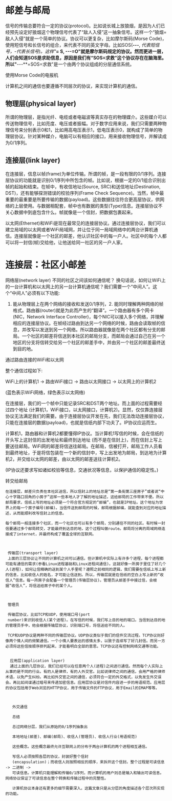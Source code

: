 # 邮差与邮局
信号的传输总要符合一定的协议(protocol)。比如说长城上放狼烟，是因为人们已经预先设定好狼烟这个物理信号代表了“敌人入侵”这一抽象信号。这样一个“狼烟=敌人入侵”就是一个简单的协议。协议可以更复杂，比如摩尔斯码(Morse
Code)，使用短信号和长信号的组合，来代表不同的英文字母。比如SOS(***---***,  *代表短信号，-代表长信号)。这样"***= S, ---=O"就是摩尔斯码规定的协议。然而更进一层，人们会知道SOS是求助信息，原因是我们有“SOS=求救”这个协议存在在脑海里。所以"***---***=SOS=求救"是一个由两个协议组成的分层通信系统。

使用Morse Code的电报机

计算机之间的通信也要遵循不同层次的协议，来实现计算机的通信。

## 物理层(physical layer)
所谓的物理层，是指光纤、电缆或者电磁波等真实存在的物理媒介。这些媒介可以传送物理信号，比如亮度、电压或者振幅。对于数字应用来说，我们只需要两种物理信号来分别表示0和1，比如用高电压表示1，低电压表示0，就构成了简单的物理层协议。针对某种媒介，电脑可以有相应的接口，用来接收物理信号，并解读成为0/1序列。

  
## 连接层(link layer)
在连接层，信息以帧(frame)为单位传输。所谓的帧，是一段有限的0/1序列。连接层协议的功能就是识别0/1序列中所包含的帧。比如说，根据一定的0/1组合识别出帧的起始和结束。在帧中，有收信地址(Source, SRC)和送信地址(Destination, DST)，还有能够探测错误的校验序列(Frame Check Sequence)。当然，帧中最重要的最重要是所要传输的数据(payload)。这些数据往往符合更高层协议，供网络的上层使用。与数据相配套，帧中也有数据的类型(Type)信息。连接层协议不关心数据中到底包含什么。帧就像是一个信封，把数据包裹起来。

以太网(Ethernet)和WiFi是现在最常见的连接层协议。通过连接层协议，我们可以建立局域的以太网或者WiFi局域网，并让位于同一局域网络中的两台计算机通信。连接层就像是一个社区的邮差，他认识社区中的每一户人。社区中的每个人都可以将一封信(帧)交给他，让他送给同一社区的另一户人家。



# 连接层：社区小邮差

   

   网络层(network layer)
   不同的社区之间该如何通信呢？
   换句话说，如何让WiFi上的一台计算机和以太网上的另一台计算机通信呢？我们需要一个“中间人”。这个“中间人”必须有以下功能:
   1. 能从物理层上在两个网络的接收和发送0/1序列，2.
   能同时理解两种网络的帧格式。路由器(router)就是为此而产生的“翻译”。一个路由器有多个网卡(NIC，Network Interface
   Controller)，每个NIC可以接入多个网络，并理解相应的连接层协议。在帧经过路由到达另一个网络的时候，路由会读取帧的信息，并改写以发送到另一个网络。所以路由器就像是在两个社区都有分支的邮局。一个社区的邮差将信送到本社区的邮局分支，而邮局会通过自己在另一个地区的分支将信转交给另一个社区的邮差手中，并由另一个社区的邮差最终送到目的地。



   通过路由连接的WiFi和以太网

   整个通信过程如下:

   WiFi上的计算机1 -> 路由WiFi接口 ->  路由以太网接口 -> 以太网上的计算机2

   (蓝色表示WiFi网络，绿色表示以太网络)

   在连接层，我们的一个帧中只能记录SRC和DST两个地址。而上面的过程需要经过四个地址
   (计算机1，WiFi接口，以太网接口，计算机2)。显然，仅仅靠连接层协议无法满足我们的需要。由于连接层协议开发在先，我们无法改动连接层协议，只能在连接层的数据(payload)，也就是信纸内部下功夫了。IP协议应运而生。

   计算机1，路由器和计算机2都要懂得IP协议。当计算机1写信的时候，会在信纸的开头写上这封信的出发地址和最终到达地址
   (而不是在信封上)，而在信封上写上要送往邮局。WiFi网的邮差将信送往邮局。在邮局，信被打开，邮局工作人员看到最终地址，于是将信包装在一个新的信封中，写上出发地为邮局，到达地为计算机2，并交给以太网的邮差，由以太网的邮差送往计算机2。

   (IP协议还要求写如诸如校验等信息，交通状况等信息，以保护通信的稳定性。)



   转交给邮局

    

    在连接层，邮差只负责在本社区送信，所以信封上的地址总是“第一条街第三座房子”或者说“中心十字路口拐角的小房子”这样一些本地人才了解的地址描述，这给邮局的工作带来不便。所以邮局要求，信纸上写的地址必须是一个符合官方规定的“邮编”，也就是IP地址。这个地址为世界上的每一个房子编号(邮编)。当信件送到邮局的时候，邮局根据邮编，就能查到对应的地址描述，从而能顺利改写信封上的信息。

    每个邮局一般连接多个社区，而一个社区也可以有多个邮局，分别通往不同的社区。有时候一封信要通过多个邮局转交，才能最终到达目的地，这个过程叫做route。邮局将分离的局域网络连接成了internet，并最终构成了覆盖全球的互联网。

     

     传输层(transport layer)
     上面的三层协议让不同的计算机之间可以通信。但计算机中实际上有许多个进程，每个进程都可能有通信的需求(参看Linux进程基础和Linux进程间通信)。这就好像一所房子里住了好几个人(进程)，如何让信精确的送到某个人手里呢？遵照之前相同的逻辑，我们需要在信纸上写上新的信息，比如收信人的姓名，才可能让信送到。所以，传输层就是在信纸的空白上写上新的“收信人”信息。每一所房子会配备一个管理员(传输层协议)。管理员从邮差手中接过信，会根据“收信人”，将信送给房子中的某个人。



     管理员

     传输层协议，比如TCP和UDP，使用端口号(port
     number)来识别收信人(某个进程)。在写信的时候，我们写上目的地的端口。当信到达目的地的管理员手中，他会根据传输层协议，识别端口号，将信送给不同的人。

     TCP和UDP协议是两种不同的传输层协议。UDP协议类似于我们的信件交流过程。TCP协议则好像两个情人间的频繁通信。一个小情人要表达的感情太多，以致于连续写了好几封信。而另一方必须将这些信按顺序排列起来，才能看明白全部的意思。TCP协议还有控制网络交通等功能。

      
      应用层(application layer)
      通过上面的几层协议，我们已经可以在任意两个人(进程)之间进行通信。然而每个人实际上从事的是不同的行业。有的人是律师，有的人外交官。比如说律师之间的通信，会用严格的律师术语，以免产生纠纷。再比如外交官之间的通信，必须符合一定的外交格式，以免发生外交误会。再比如间谍通过暗号来传递加密信息。应用层协议是对信件内容进一步的用语规范。应用层的协议包括用于Web浏览的HTTP协议，用于传输文件的FTP协议，用于Email的IMAP等等。



       外交通信

       总结

       总过网络分层，我们从原始的0/1序列抽象出

       本地地址(邮差)、邮编(邮局)、收信人(管理员)、收信人行业(用语规范)

       这些概念。这些概念最终允许互联网上的分布于两台计算机的两个进程相互通信。

       写信人必须按照各层的协议，封装好整个信封
       (encapsulation)；而收信人则按照相反的顺序，来拆开这个信封。整个过程是可读信息 -> 二进制 ->
       可读信息。计算机只能理解和传输0/1序列，而计算机的用户则总是输入和输出可读信息。网络协议保证了可读信息在整个转换和传输过程中的完整性。

       计算机协议本身还有更多的细节需要深入。这篇文章只是从分层的角度描述各个层次所实现的功能。
